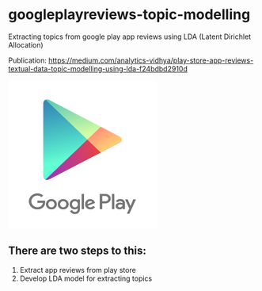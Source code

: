 # googleplayreviews-topic-modelling
Extracting topics from google play app reviews using LDA (Latent Dirichlet Allocation)

Publication: https://medium.com/analytics-vidhya/play-store-app-reviews-textual-data-topic-modelling-using-lda-f24bdbd2910d

<img src="googleplaystore.png" alt="Google play store" width="300" height="300">

## There are two steps to this:
1. Extract app reviews from play store
2. Develop LDA model for extracting topics
